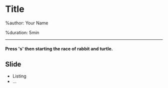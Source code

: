 # Title

%author: Your Name

%duration: 5min

---

#### Press 's' then starting the race of rabbit and turtle.

## Slide

* Listing
* ...
